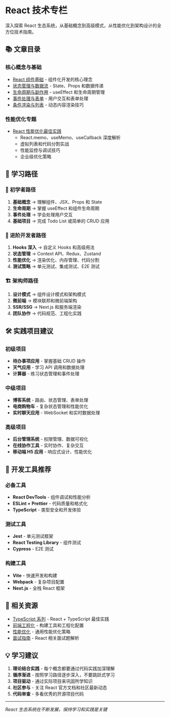 # React 技术专栏

深入探索 React 生态系统，从基础概念到高级模式，从性能优化到架构设计的全方位技术指南。

## 📚 文章目录

### 核心概念与基础
- [React 组件基础](./react-1) - 组件化开发的核心理念
- [状态管理与数据流](./react-2) - State、Props 和数据传递
- [生命周期与副作用](./react-3) - useEffect 和生命周期管理
- [事件处理与表单](./react-4) - 用户交互和表单处理
- [条件渲染与列表](./react-5) - 动态内容渲染技巧

### 性能优化专题
- [React 性能优化最佳实践](./react-performance-optimization)
  - React.memo、useMemo、useCallback 深度解析
  - 虚拟列表和代码分割实战
  - 性能监控与调试技巧
  - 企业级优化策略

## 🎯 学习路径

### 🌱 初学者路径
1. **基础概念** → 理解组件、JSX、Props 和 State
2. **生命周期** → 掌握 useEffect 和组件生命周期
3. **事件处理** → 学会处理用户交互
4. **基础项目** → 完成 Todo List 或简单的 CRUD 应用

### 🚀 进阶开发者路径
1. **Hooks 深入** → 自定义 Hooks 和高级用法
2. **状态管理** → Context API、Redux、Zustand
3. **性能优化** → 渲染优化、内存管理、代码分割
4. **测试策略** → 单元测试、集成测试、E2E 测试

### 🏗️ 架构师路径
1. **设计模式** → 组件设计模式和架构模式
2. **微前端** → 模块联邦和微前端架构
3. **SSR/SSG** → Next.js 和服务端渲染
4. **团队协作** → 代码规范、工程化实践

## 🛠️ 实践项目建议

### 初级项目
- **待办事项应用** - 掌握基础 CRUD 操作
- **天气应用** - 学习 API 调用和数据处理
- **计算器** - 练习状态管理和事件处理

### 中级项目
- **博客系统** - 路由、状态管理、表单处理
- **电商购物车** - 复杂状态管理和性能优化
- **实时聊天应用** - WebSocket 和实时数据处理

### 高级项目
- **后台管理系统** - 权限管理、数据可视化
- **在线协作工具** - 实时协作、复杂交互
- **移动端 H5 应用** - 响应式设计、性能优化

## 🔧 开发工具推荐

### 必备工具
- **React DevTools** - 组件调试和性能分析
- **ESLint + Prettier** - 代码质量和格式化
- **TypeScript** - 类型安全和开发体验

### 测试工具
- **Jest** - 单元测试框架
- **React Testing Library** - 组件测试
- **Cypress** - E2E 测试

### 构建工具
- **Vite** - 快速开发和构建
- **Webpack** - 复杂项目配置
- **Next.js** - 全栈 React 框架

## 📖 相关资源

- [TypeScript 系列](../ts/) - React + TypeScript 最佳实践
- [前端工程化](../frontend-engineering/) - 构建工具和工程化配置
- [性能优化](../performance/) - 通用性能优化策略
- [面试指南](../interview/) - React 相关面试题解析

## 💡 学习建议

1. **理论结合实践** - 每个概念都要通过代码实践加深理解
2. **循序渐进** - 按照学习路径逐步深入，不要跳跃式学习
3. **项目驱动** - 通过实际项目来巩固所学知识
4. **社区参与** - 关注 React 官方文档和社区最新动态
5. **代码审查** - 多看优秀的开源项目代码

---

*React 生态系统在不断发展，保持学习和实践是关键*
